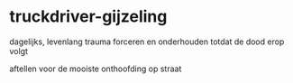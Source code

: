 truckdriver-gijzeling
=====================

dagelijks, levenlang trauma forceren en onderhouden
totdat de dood erop volgt

aftellen voor de mooiste onthoofding op straat
